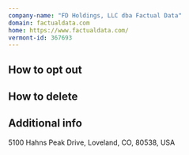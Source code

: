 ```yaml
---
company-name: "FD Holdings, LLC dba Factual Data"
domain: factualdata.com
home: https://www.factualdata.com/
vermont-id: 367693
---
```

## How to opt out




## How to delete




## Additional info




5100 Hahns Peak Drive, Loveland, CO, 80538, USA













